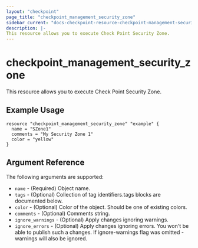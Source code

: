 ```yaml
---
layout: "checkpoint"
page_title: "checkpoint_management_security_zone"
sidebar_current: "docs-checkpoint-resource-checkpoint-management-security-zone"
description: |-
This resource allows you to execute Check Point Security Zone.
---
```


# checkpoint_management_security_zone

This resource allows you to execute Check Point Security Zone.

## Example Usage


```hcl
resource "checkpoint_management_security_zone" "example" {
  name = "SZone1"
  comments = "My Security Zone 1"
  color = "yellow"
}
```

## Argument Reference

The following arguments are supported:

* `name` - (Required) Object name. 
* `tags` - (Optional) Collection of tag identifiers.tags blocks are documented below.
* `color` - (Optional) Color of the object. Should be one of existing colors. 
* `comments` - (Optional) Comments string. 
* `ignore_warnings` - (Optional) Apply changes ignoring warnings. 
* `ignore_errors` - (Optional) Apply changes ignoring errors. You won't be able to publish such a changes. If ignore-warnings flag was omitted - warnings will also be ignored. 
